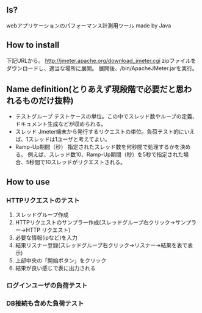 ## Is?
webアプリケーションのパフォーマンス計測用ツール
made by Java

## How to install
下記URLから。
http://jmeter.apache.org/download_jmeter.cgi
zipファイルをダウンロードし、適当な場所に展開。
展開後、/bin/ApacheJMeter.jarを実行。

## Name definition(とりあえず現段階で必要だと思われるものだけ抜粋)
* テストグループ
テストケースの単位。この中でスレッド数やループの定義、ドキュメント生成などが収められる。
* スレッド
Jmeter端末から発行するリクエストの単位。負荷テスト的にいえば、1スレッドは1ユーザと考えてよい。
* Ramp-Up期間（秒）
指定されたスレッド数を何秒間で処理するかを決める。
例えば、スレッド数10、Ramp-Up期間（秒）を5秒で指定された場合、5秒間で10スレッドがリクエストされる。

## How to use
### HTTPリクエストのテスト
1. スレッドグループ作成
2. HTTPリクエストのサンプラー作成(スレッドグループ右クリック→サンプラー→HTTP リクエスト)
3. 必要な情報(ipなど)を入力
4. 結果リスナー登録(スレッドグループ右クリック→リスナー→結果を表で表示)
5. 上部中央の「開始ボタン」をクリック
6. 結果が良い感じで表に出力される

### ログインユーザの負荷テスト

### DB接続も含めた負荷テスト